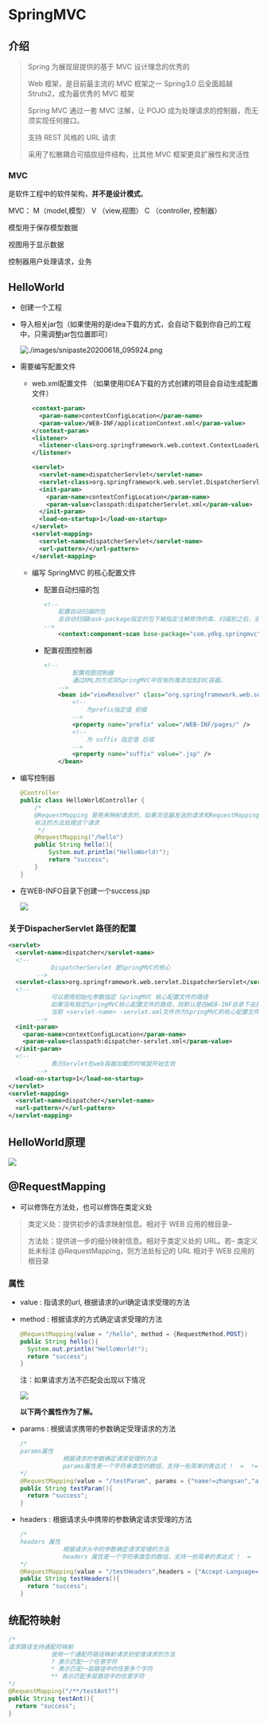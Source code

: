 # SpringMVC

## 介绍

> Spring 为展现层提供的基于 MVC 设计理念的优秀的 
>
> Web 框架，是目前最主流的 MVC 框架之一 Spring3.0 后全面超越 Struts2，成为最优秀的 MVC 框架
>
>  Spring MVC 通过一套 MVC 注解，让 POJO 成为处理请求的控制器，而无须实现任何接口。 
>
> 支持 REST 风格的 URL 请求
>
> 采用了松散耦合可插拔组件结构，比其他 MVC 框架更具扩展性和灵活性

### MVC

是软件工程中的软件架构，**并不是设计模式**。

MVC： M（model,模型） V （view,视图） C （controller, 控制器）

模型用于保存模型数据

视图用于显示数据

控制器用户处理请求，业务

## HelloWorld

- 创建一个工程

- 导入相关jar包（如果使用的是idea下载的方式，会自动下载到你自己的工程中，只需调整jar包位置即可）

  ![./images/snipaste20200618_095924.png](images/snipaste20200618_095924.png)

- 需要编写配置文件

  - web.xml配置文件 （如果使用IDEA下载的方式创建的项目会自动生成配置文件）

    ```XML
    <context-param>
      <param-name>contextConfigLocation</param-name>
      <param-value>/WEB-INF/applicationContext.xml</param-value>
    </context-param>
    <listener>
      <listener-class>org.springframework.web.context.ContextLoaderListener</listener-class>
    </listener>

    <servlet>
      <servlet-name>dispatcherServlet</servlet-name>
      <servlet-class>org.springframework.web.servlet.DispatcherServlet</servlet-class>
      <init-param>
        <param-name>contextConfigLocation</param-name>
        <param-value>classpath:dispatcherServlet.xml</param-value>
      </init-param>
      <load-on-startup>1</load-on-startup>
    </servlet>
    <servlet-mapping>
      <servlet-name>dispatcherServlet</servlet-name>
      <url-pattern>/</url-pattern>
    </servlet-mapping>
    ```

  - 编写 SpringMVC 的核心配置文件

    - 配置自动扫描的包

      ```XML
      <!--
          配置自动扫描的包
          会自动扫描bask-package指定的包下被指定注解修饰的类，扫描到之后，会将其添加到IOC容器中
      -->
          <context:component-scan base-package="com.ydkg.springmvc"></context:component-scan>
      ```

    - 配置视图控制器

      ```XML
      <!--
              配置视图控制器
              通过XML的方式将SpringMVC中现有的类添加到IOC容器。
          -->
          <bean id="viewResolver" class="org.springframework.web.servlet.view.InternalResourceViewResolver">
              <!--
                  为prefix指定值 前缀
              -->
              <property name="prefix" value="/WEB-INF/pages/" />
              <!--
                  为 suffix 指定值 后缀
              -->
              <property name="suffix" value=".jsp" />
          </bean>
      ```

- 编写控制器

  ```java
  @Controller
  public class HelloWorldController { 
      /*
      @RequestMapping 是用来映射请求的，如果浏览器发送的请求和RequestMapping中的值一致，就使用该注解
      标注的方法处理这个请求
       */
      @RequestMapping("/hello")
      public String hello(){
          System.out.println("HelloWorld!");
          return "success";
      }
  }
  ```

- 在WEB-INFO目录下创建一个success.jsp

  ![](./images/snipaste20200618_101809.png)

### 关于DispacherServlet 路径的配置

```Xml
<servlet>
  <servlet-name>dispatcher</servlet-name>
  <!--
            DispatcherServlet 是SpringMVC的核心
        -->
  <servlet-class>org.springframework.web.servlet.DispatcherServlet</servlet-class>
  <!--
            可以使用初始化参数指定 SpringMVC 核心配置文件的路径
            如果没有指定SpringMVC核心配置文件的路径，则默认是在WEB-INF目录下去找
            当前 <servlet-name> -servlet.xml文件作为SpringMVC的核心配置文件
        -->
  <init-param>
    <param-name>contextConfigLocation</param-name>
    <param-value>classpath:dispatcher-servlet.xml</param-value>
  </init-param>
  <!--
            表示Servlet在web容器加载的时候就开始生效
        -->
  <load-on-startup>1</load-on-startup>
</servlet>
<servlet-mapping>
  <servlet-name>dispatcher</servlet-name>
  <url-pattern>/</url-pattern>
</servlet-mapping>
```



## HelloWorld原理

![](./images/snipaste20200618_103209.png)

## @RequestMapping

- 可以修饰在方法处，也可以修饰在类定义处

>  类定义处：提供初步的请求映射信息。相对于  WEB 应用的根目录–
>
> 方法处：提供进一步的细分映射信息。相对于类定义处的 URL。若– 类定义处未标注 @RequestMapping，则方法处标记的 URL 相对于 WEB 应用的根目录

### 属性

- value : 指请求的url, 根据请求的url确定请求受理的方法

- method : 根据请求的方式确定请求受理的方法

  ```Java
  @RequestMapping(value = "/hello", method = {RequestMethod.POST})
  public String hello(){
    System.out.println("HelloWorld!");
    return "success";
  }
  ```

  注：如果请求方法不匹配会出现以下情况

  ![](./images/snipaste20200618_113023.png)

  **以下两个属性作为了解。**

- params : 根据请求携带的参数确定受理请求的方法

  ```Java
  /*
  params属性
              根据请求的参数确定请求受理的方法
              params属性是一个字符串类型的数组，支持一些简单的表达式 !  =  !=
  */
  @RequestMapping(value = "/testParam", params = {"name!=zhangsan","age"})
  public String testParam(){
    return "success";
  }
  ```

- headers : 根据请求头中携带的参数确定请求受理的方法

  ```Java
  /*
  headers 属性
              根据请求头中的参数确定请求受理的方法
              headers 属性是一个字符串类型的数组，支持一些简单的表达式 !  =  !=
  */
  @RequestMapping(value = "/testHeaders",headers = {"Accept-Language=zh-CN,zh;q=0.9,en-US;q=0.8,en;q=0.7"})
  public String testHeaders(){
    return "success";
  }
  ```

## 统配符映射

```Java
/*
请求路径支持通配符映射
            使用一个通配符路径映射请求到受理请求的方法
            ? 表示匹配一个任意字符
            * 表示匹配一层路径中的任意多个字符
            ** 表示匹配多层路径中的任意字符
*/
@RequestMapping("/**/testAnt?")
public String testAnt(){
  return "success";
}
```

​	

